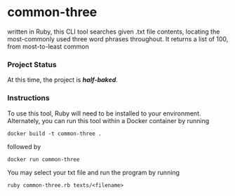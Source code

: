 # common-three
written in Ruby, this CLI tool searches given .txt file contents, locating the most-commonly used three word phrases throughout. It returns a list of 100, from most-to-least common
### Project Status
At this time, the project is __*half-baked*__.
### Instructions
To use this tool, Ruby will need to be installed to your environment.
Alternately, you can run this tool within a Docker container by running
```
docker build -t common-three .
```
followed by
```
docker run common-three
```
You may select your txt file and run the program by running
```
ruby common-three.rb texts/<filename>
```